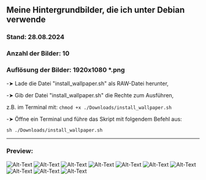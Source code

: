 ## Meine Hintergrundbilder, die ich unter Debian verwende  
  
### Stand: 28.08.2024  
### Anzahl der Bilder: 10  
### Auflösung der Bilder: 1920x1080  *.png
  
-➤ Lade die Datei "install_wallpaper.sh" als RAW-Datei herunter,  
  
-➤ Gib der Datei "install_wallpaper.sh" die Rechte zum Ausführen,  

   z.B. im Terminal mit: ```chmod +x ./Downloads/install_wallpaper.sh```
  
-➤ Öffne ein Terminal und führe das Skript mit folgendem Befehl aus:  
  
```sh ./Downloads/install_wallpaper.sh```  

  -------------------------------------------------------------------------------------------

### Preview:  
  
<img src="/preview/preview_MDP_FullHD_BallGlassArt.jpg" alt="Alt-Text" title="MDP_FullHD_BallGlassArt" />  
  
<img src="/preview/preview_MDP_FullHD_BridgeToCastle.jpg" alt="Alt-Text" title="MDP_FullHD_BridgeToCastle" />  
  
<img src="/preview/preview_MDP_FullHD_Debian-Login-01.jpg" alt="Alt-Text" title="MDP_FullHD_Debian-Login-01" />  
  
<img src="/preview/preview_MDP_FullHD_Debian-WP-01.jpg" alt="Alt-Text" title="MDP_FullHD_Debian-WP-01" />  
  
<img src="/preview/preview_MDP_FullHD_LightningThunderstormCloudy.jpg" alt="Alt-Text" title="MDP_FullHD_LightningThunderstormCloudy" />  
  
<img src="/preview/preview_MDP_FullHD_LightSkyStars.jpg" alt="Alt-Text" title="MDP_FullHD_LightSkyStars" />  
  
<img src="/preview/preview_MDP_FullHD_Login-SmileHappinessBall.jpg" alt="Alt-Text" title="MDP_FullHD_Login-SmileHappinessBall" />  
  
<img src="/preview/preview_MDP_FullHD_MoonTreeStarrySky.jpg" alt="Alt-Text" title="MDP_FullHD_MoonTreeStarrySky" />  
  
<img src="/preview/preview_MDP_FullHD_StarrySkyMilkyWayNight.jpg" alt="Alt-Text" title="MDP_FullHD_StarrySkyMilkyWayNight" />  
  
<img src="/preview/preview_MDP_FullHD_WolfStarrySkySilhouette.jpg" alt="Alt-Text" title="MDP_FullHD_WolfStarrySkySilhouette" />  
  
  
